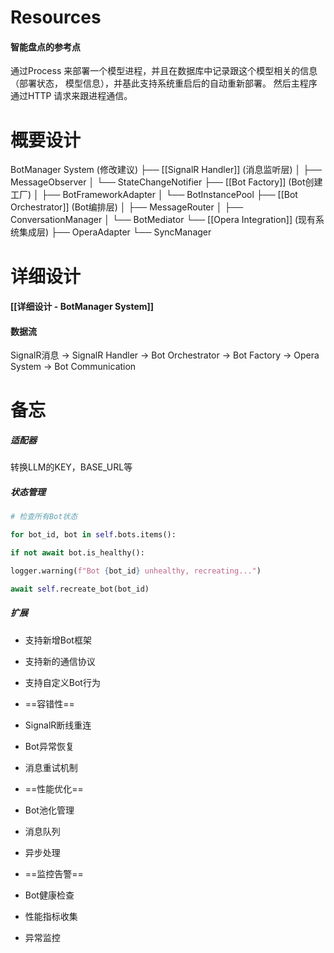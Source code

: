 # Resources
#### 智能盘点的参考点
通过Process 来部署一个模型进程，并且在数据库中记录跟这个模型相关的信息（部署状态， 模型信息），并基此支持系统重启后的自动重新部署。
然后主程序通过HTTP 请求来跟进程通信。

# 概要设计

BotManager System (修改建议)
├── [[SignalR Handler]] (消息监听层)
│   ├── MessageObserver
│   └── StateChangeNotifier
├── [[Bot Factory]] (Bot创建工厂)
│   ├── BotFrameworkAdapter
│   └── BotInstancePool
├── [[Bot Orchestrator]] (Bot编排层)
│   ├── MessageRouter
│   ├── ConversationManager
│   └── BotMediator
└── [[Opera Integration]] (现有系统集成层)
    ├── OperaAdapter
    └── SyncManager

# 详细设计
#### [[详细设计 -  BotManager System]]


#### 数据流
SignalR消息 -> SignalR Handler -> Bot Orchestrator -> Bot Factory
                                                   -> Opera System
                                                   -> Bot Communication



# 备忘
##### 适配器
转换LLM的KEY，BASE_URL等
##### 状态管理
```python
# 检查所有Bot状态

for bot_id, bot in self.bots.items():

if not await bot.is_healthy():

logger.warning(f"Bot {bot_id} unhealthy, recreating...")

await self.recreate_bot(bot_id)
```
##### 扩展
- 支持新增Bot框架
- 支持新的通信协议
- 支持自定义Bot行为

- ==容错性==
- SignalR断线重连
- Bot异常恢复
- 消息重试机制

- ==性能优化==
- Bot池化管理
- 消息队列
- 异步处理

- ==监控告警==
- Bot健康检查
- 性能指标收集
- 异常监控